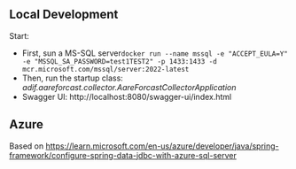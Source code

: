 
## Local Development
Start:
 * First, sun a MS-SQL server`docker run --name mssql -e "ACCEPT_EULA=Y" -e "MSSQL_SA_PASSWORD=test1TEST2" -p 1433:1433 -d mcr.microsoft.com/mssql/server:2022-latest`
 * Then, run the startup class: _adif.aareforcast.collector.AareForcastCollectorApplication_
 * Swagger UI: http://localhost:8080/swagger-ui/index.html
## Azure
Based on https://learn.microsoft.com/en-us/azure/developer/java/spring-framework/configure-spring-data-jdbc-with-azure-sql-server